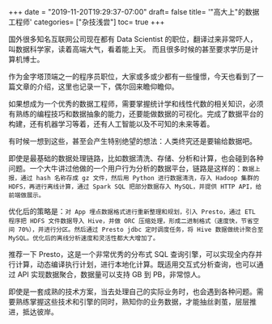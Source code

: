+++
date = "2019-11-20T19:29:37-07:00"
draft= false
title= '"高大上"的数据工程师'
categories= ["杂技浅尝"]
toc= true
+++

国外很多知名互联网公司现在都有 Data Scientist 的职位，翻译过来非常吓人，叫数据科学家，读着高端大气，看着能上天。
而且很多时候的甚至要求学历是计算机博士。


作为金字塔顶端之一的程序员职位，大家或多或少都有一些憧憬，今天也看到了一篇文章的介绍，这里也记录一下，偶尔回来瞻仰瞻仰。

如果想成为一个优秀的数据工程师，需要掌握统计学和线性代数的相关知识，必须有熟练的编程技巧和数据抽象的能力，还要能做数据的可视化。完成了数据平台的构建，还有机器学习等着，还有人工智能以及不可知的未来等着。

有时候一想到这些，甚至会产生特别绝望的想法：人类终究还是要输给数据吧。

即使是最基础的数据处理链路，比如数据清洗、存储、分析和计算，也会碰到各种问题。一个大牛讲过他做的一个用户行为分析的数据平台，链路是这样的：`数据上报，通过 hash 名称存成 gz 文件，然后用 Python 进行数据清洗，存入 Hadoop 集群的 HDFS，再进行离线计算，通过 Spark SQL 把部分数据存入 MySQL，并提供 HTTP API，给前端做展示。`

优化后的策略是：`对 App 埋点数据格式进行重新整理和规划，引入 Presto，通过 ETL 程序把 HDFS 文件数据导入 Hive，并做 ORC 压缩处理，形成二进制格式（速度快，节省空间 70%），并进行分区。然后通过 Presto jdbc 定时调度任务，将 Hive 数据做统计聚合至 MySQL。优化后的离线分析速度和灵活性都大大增加了。`

推荐一下 Presto，这是一个非常优秀的分布式 SQL 查询引擎，可以实现全内存并行计算，动态编译执行计划，进行本地化计算。既适用交互式分析查询，也可以通过 API 实现数据聚合，数据量可以支持 GB 到 PB，非常惊人。

即使是一套成熟的技术方案，当去处理自己的实际业务时，也会遇到各种问题。需要熟练掌握这些技术和引擎的同时，熟知你的业务数据，才能抽丝剥茧，层层推进，抵达彼岸。

